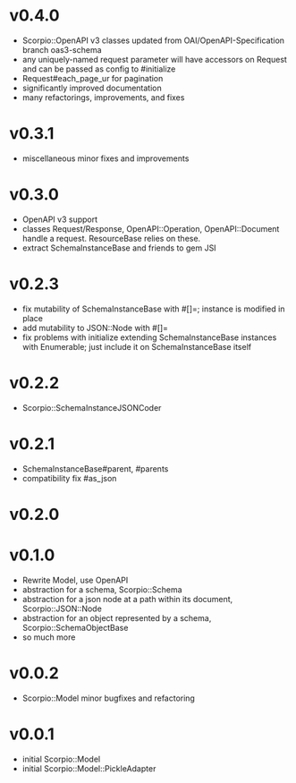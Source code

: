 # v0.4.0
- Scorpio::OpenAPI v3 classes updated from OAI/OpenAPI-Specification branch oas3-schema
- any uniquely-named request parameter will have accessors on Request and can be passed as config to #initialize
- Request#each_page_ur for pagination
- significantly improved documentation
- many refactorings, improvements, and fixes

# v0.3.1
- miscellaneous minor fixes and improvements

# v0.3.0
- OpenAPI v3 support
- classes Request/Response, OpenAPI::Operation, OpenAPI::Document handle a request. ResourceBase relies on these.
- extract SchemaInstanceBase and friends to gem JSI

# v0.2.3
- fix mutability of SchemaInstanceBase with #[]=; instance is modified in place
- add mutability to JSON::Node with #[]=
- fix problems with initialize extending SchemaInstanceBase instances with Enumerable; just include it on SchemaInstanceBase itself

# v0.2.2
- Scorpio::SchemaInstanceJSONCoder

# v0.2.1
- SchemaInstanceBase#parent, #parents
- compatibility fix #as_json

# v0.2.0

# v0.1.0

- Rewrite Model, use OpenAPI
- abstraction for a schema, Scorpio::Schema
- abstraction for a json node at a path within its document, Scorpio::JSON::Node
- abstraction for an object represented by a schema, Scorpio::SchemaObjectBase
- so much more

# v0.0.2

- Scorpio::Model minor bugfixes and refactoring

# v0.0.1

- initial Scorpio::Model
- initial Scorpio::Model::PickleAdapter
